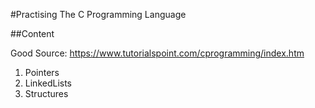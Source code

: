 #Practising The C Programming Language

##Content

Good Source: https://www.tutorialspoint.com/cprogramming/index.htm

1. Pointers
2. LinkedLists
3. Structures
